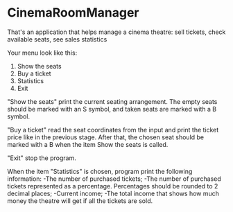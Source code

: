# CinemaRoomManager
That's an application that helps manage a cinema theatre: sell tickets, check available seats, see sales statistics



Your menu look like this: 

1. Show the seats
2. Buy a ticket
3. Statistics
0. Exit

"Show the seats"  print the current seating arrangement. The empty seats should be marked with an S symbol, and taken seats are marked with a B symbol.

"Buy a ticket"  read the seat coordinates from the input and print the ticket price like in the previous stage. After that, the chosen seat should be marked with a B when the item Show the seats is called.

"Exit" stop the program.

When the item "Statistics" is chosen, program  print the following information:
-The number of purchased tickets;
-The number of purchased tickets represented as a percentage. Percentages should be rounded to 2 decimal places;
-Current income;
-The total income that shows how much money the theatre will get if all the tickets are sold.
